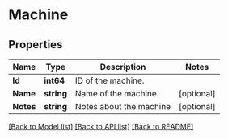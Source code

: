 # Machine

## Properties
Name | Type | Description | Notes
------------ | ------------- | ------------- | -------------
**Id** | **int64** | ID of the machine. | 
**Name** | **string** | Name of the machine. | [optional] 
**Notes** | **string** | Notes about the machine | [optional] 

[[Back to Model list]](../README.md#documentation-for-models) [[Back to API list]](../README.md#documentation-for-api-endpoints) [[Back to README]](../README.md)


